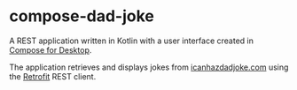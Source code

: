 # compose-dad-joke

A REST application written in Kotlin with a user interface created in 
[Compose for Desktop](https://www.jetbrains.com/lp/compose-desktop).

The application retrieves and displays jokes from 
[icanhazdadjoke.com](https://icanhazdadjoke.com) using the 
[Retrofit](https://square.github.io/retrofit) REST client.

